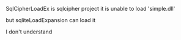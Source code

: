 SqlCipherLoadEx is sqlcipher project it is unable to load 'simple.dll'

but sqliteLoadExpansion can load it

I don't understand

